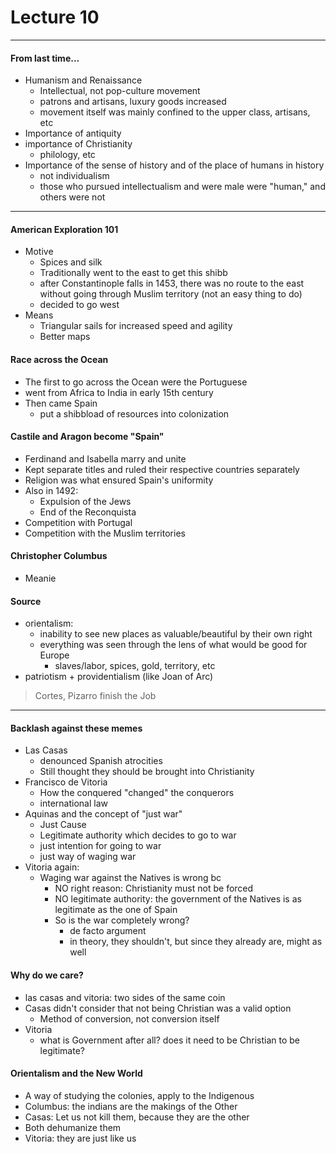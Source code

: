 <h1>Lecture 10</h1>

---

<h4>From last time...</h4>

  * Humanism and Renaissance
      - Intellectual, not pop-culture movement
      - patrons and artisans, luxury goods increased
      - movement itself was mainly confined to the upper class, artisans, etc
  * Importance of antiquity
  * importance of Christianity
      - philology, etc
  * Importance of the sense of history and of the place of humans in history
      - not individualism
      - those who pursued intellectualism and were male were "human," and others were not

---

<h4>American Exploration 101</h4>

  * Motive
      - Spices and silk
      - Traditionally went to the east to get this shibb
      - after Constantinople falls in 1453, there was no route to the east without going through Muslim territory (not an easy thing to do)
      - decided to go west
  * Means
      - Triangular sails for increased speed and agility
      - Better maps

<h4>Race across the Ocean</h4>

  * The first to go across the Ocean were the Portuguese
  * went from Africa to India in early 15th century
  * Then came Spain
      - put a shibbload of resources into colonization

<h4>Castile and Aragon become "Spain"</h4>

  * Ferdinand and Isabella marry and unite
  * Kept separate titles and ruled their respective countries separately
  * Religion was what ensured Spain's uniformity
  * Also in 1492: 
      - Expulsion of the Jews
      - End of the Reconquista
  * Competition with Portugal
  * Competition with the Muslim territories

<h4>Christopher Columbus</h4>

  * Meanie

<h4>Source</h4>

  * orientalism:
      - inability to see new places as valuable/beautiful by their own right
      - everything was seen through the lens of what would be good for Europe
          + slaves/labor, spices, gold, territory, etc
  * patriotism + providentialism (like Joan of Arc)

>Cortes, Pizarro finish the Job

---

<h4>Backlash against these memes</h4>

  * Las Casas
      - denounced Spanish atrocities
      - Still thought they should be brought into Christianity
  * Francisco de Vitoria
      - How the conquered "changed" the conquerors
      - international law
  * Aquinas and the concept of "just war"
      - Just Cause
      - Legitimate authority which decides to go to war
      - just intention for going to war
      - just way of waging war
  * Vitoria again:
      - Waging war against the Natives is wrong bc
          + NO right reason: Christianity must not be forced
          + NO legitimate authority: the government of the Natives is as legitimate as the one of Spain
          + So is the war completely wrong?
              * de facto argument
              * in theory, they shouldn't, but since they already are, might as well

<h4>Why do we care?</h4>

  * las casas and vitoria: two sides of the same coin
  * Casas didn't consider that not being Christian was a valid option
      - Method of conversion, not conversion itself
  * Vitoria
      - what is Government after all? does it need to be Christian to be legitimate?

<h4>Orientalism and the New World</h4>

  * A way of studying the colonies, apply to the Indigenous
  * Columbus: the indians are the makings of the Other
  * Casas: Let us not kill them, because they are the other
  * Both dehumanize them
  * Vitoria: they are just like us
